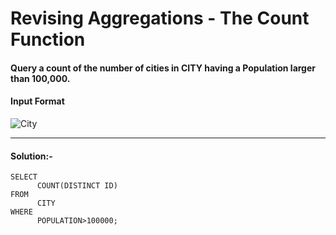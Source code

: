 # Revising Aggregations - The Count Function

#### Query a count of the number of cities in CITY having a Population larger than 100,000.

#### Input Format

![City](https://github.com/user-attachments/assets/3dbab266-7dda-4f08-a382-640063a138f8)

---

#### Solution:-
```
SELECT
      COUNT(DISTINCT ID)
FROM
      CITY
WHERE
      POPULATION>100000;
```

